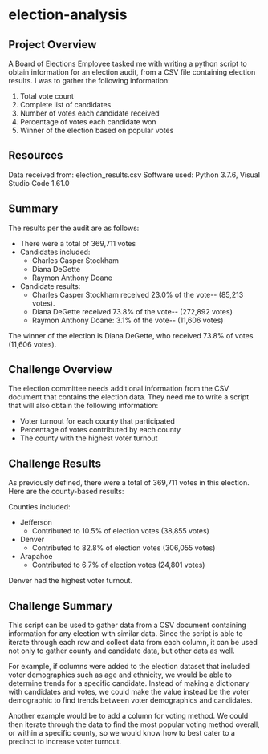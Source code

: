 # election-analysis

## Project Overview 

A Board of Elections Employee tasked me with writing a python script to obtain information for an election audit, from a CSV file containing election results. I was to gather the following information:
  1. Total vote count 
  2. Complete list of candidates 
  3. Number of votes each candidate received 
  4. Percentage of votes each candidate won 
  5. Winner of the election based on popular votes 

## Resources 

Data received from: election_results.csv 
Software used: Python 3.7.6, Visual Studio Code 1.61.0

## Summary 

The results per the audit are as follows: 

- There were a total of 369,711 votes 
- Candidates included:  
  - Charles Casper Stockham
  - Diana DeGette
  - Raymon Anthony Doane
- Candidate results: 
  - Charles Casper Stockham received 23.0% of the vote-- (85,213 votes).
  - Diana DeGette received 73.8% of the vote-- (272,892 votes)
  - Raymon Anthony Doane: 3.1% of the vote-- (11,606 votes)
 
 The winner of the election is Diana DeGette, who received 73.8% of votes (11,606 votes). 

## Challenge Overview 

The election committee needs additional information from the CSV document that contains the election data. They need me to write a script that will also obtain the following information:
  - Voter turnout for each county that participated 
  - Percentage of votes contributed by each county 
  - The county with the highest voter turnout 
 
## Challenge Results 

As previously defined, there were a total of 369,711 votes in this election. Here are the county-based results: 

Counties included:   
  - Jefferson
    - Contributed to 10.5% of election votes (38,855 votes)
  - Denver 
    - Contributed to 82.8% of election votes (306,055 votes)
  - Arapahoe 
    - Contributed to 6.7% of election votes (24,801 votes)

Denver had the highest voter turnout. 

## Challenge Summary

This script can be used to gather data from a CSV document containing information for any election with similar data. Since the script is able to iterate through each row and collect data from each column, it can be used not only to gather county and candidate data, but other data as well.

For example, if columns were added to the election dataset that included voter demographics such as age and ethnicity, we would be able to determine trends for a specific candidate. Instead of making a dictionary with candidates and votes, we could make the value instead be the voter demographic to find trends between voter demographics and candidates. 

Another example would be to add a column for voting method. We could then iterate through the data to find the most popular voting method overall, or within a specific county, so we would know how to best cater to a precinct to increase voter turnout. 
